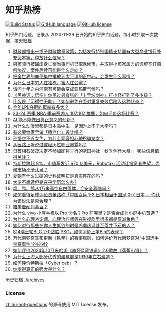 # 知乎热榜
[![Build Status](https://github.com/ToWeLong/zhihu-hot-questions/workflows/CI/badge.svg)](https://github.com/ToWeLong/zhihu-hot-questions/actions)
[![GitHub language](https://img.shields.io/badge/language-golang-orange.svg)](https://golang.org/)
[![GitHub license](https://img.shields.io/github/license/ToWeLong/zhihu-hot-questions)](https://github.com/ToWeLong/zhihu-hot-questions/blob/main/LICENSE)

知乎热门话题，记录从 2020-11-29 日开始的知乎热门话题。每小时抓取一次数据，按天[归档](./archives)

<!-- BEGIN -->

1. [财政部推出一揽子财政增量政策，包括发行特别国债支持国有大型商业银行补充资本等，释放什么信号？](https://www.zhihu.com/question/826896610)
1. [男孩骑行被碾压身亡案当事司机已取保候审，并取得小孩家属方的谅解签订赔偿协议，案件后续可能是什么走向？](https://www.zhihu.com/question/822478022)
1. [把全世界的粪便集中排放到太平洋的正中心，会发生什么事情？](https://www.zhihu.com/question/770307561)
1. [为什么日本穷人住独栋，富人住公寓？](https://www.zhihu.com/question/30933006)
1. [请问十年之内河南有可能会变成亚热带气候吗？](https://www.zhihu.com/question/664683973)
1. [《黑神话：悟空》你见过最夸张的「十里坡剑神」打小怪打到了多少级？](https://www.zhihu.com/question/664999061)
1. [什么是「习得性无助」？如何避免在面对重复失败后陷入这种状态？](https://www.zhihu.com/question/790905724)
1. [今年LPL夺冠的概率有多大？](https://www.zhihu.com/question/789418897)
1. [23-24 赛季 NBA 季前赛湖人 107:102 雄鹿，如何评价这场比赛？](https://www.zhihu.com/question/814694361)
1. [AI 能不能做出真正意义的创新？](https://www.zhihu.com/question/814165911)
1. [为什么动漫里都是日本高中生，是因为上不了大学吗？](https://www.zhihu.com/question/816558188)
1. [有必要给家里做「适老化」设计吗？](https://www.zhihu.com/question/581718776)
1. [孙悟空不近女色，为什么观音担心他拐骗龙女？](https://www.zhihu.com/question/518395174)
1. [从医路上听说过或经历过职业暴露吗？](https://www.zhihu.com/question/67928773)
1. [日首相石破茂决定不参加即将举行的靖国神社「秋季例行大祭」，哪些信息值得关注？](https://www.zhihu.com/question/817465027)
1. [特斯拉跌超 8%，市值蒸发近 670 亿美元，Robotaxi 活动让投资者失望，为何市场不予认可？](https://www.zhihu.com/question/821523443)
1. [夏朝有什么过硬的史料证明它是真实存在的吗？](https://www.zhihu.com/question/31077636)
1. [大专不想读但是在乎学历怎么办?](https://www.zhihu.com/question/821437049)
1. [鸡、鸭、鹅从1万米高空自由落体，会安全着陆吗？](https://www.zhihu.com/question/593784402)
1. [如何看待足球评论员董路称「中国女乒 1-3 日本相当于国足 0-7 日本」，你认为该说法是否合理？](https://www.zhihu.com/question/812273172)
1. [晒黑后如何美白？](https://www.zhihu.com/question/20388691)
1. [为什么 vivo 小屏手机以 Pro 命名？Pro 在哪里？是否会成为小屏手机首选？](https://www.zhihu.com/question/814407089)
1. [为什么心理咨询师、心理治疗师等在影视剧里很多都是反派角色？](https://www.zhihu.com/question/667780705)
1. [如何对待那些在你人生低谷的时候冷嘲热讽甚至落井下石的人？](https://www.zhihu.com/question/779258584)
1. [S14瑞士轮BLG 2-0战胜 PSG，如何评价上单Bin的表现？](https://www.zhihu.com/question/822445413)
1. [万代南梦宫宣布更新《铁拳》的赛事规则，如何评价万代南梦宫对“中国选手禁赛事件”的应对?](https://www.zhihu.com/question/794418748)
1. [如何评价2024年10月米哈游《崩坏星穹铁道》2.6歌曲《蕉蕉小猴》？](https://www.zhihu.com/question/822625577)
1. [为什么上海大部分优秀的建筑都是1930年左右建造？](https://www.zhihu.com/question/267256430)
1. [如何评价特斯拉「Cyber cab」？](https://www.zhihu.com/question/816288367)
1. [你觉得真正的强大是什么？](https://www.zhihu.com/question/665235154)

<!-- END -->

历史归档 [./archives](./archives)


### License
[zhihu-hot-questions](https://github.com/towelong/zhihu-hot-questions) 的源码使用 MIT License 发布。